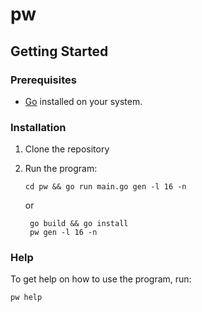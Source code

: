 # pw

## **Getting Started**

### **Prerequisites**

- [Go](https://go.dev/dl/) installed on your system.

### **Installation**

1. Clone the repository

2. Run the program:
   ```
   cd pw && go run main.go gen -l 16 -n
   ```
   or
   ```
    go build && go install
    pw gen -l 16 -n
   ```

### **Help**

To get help on how to use the program, run:
```
pw help
```